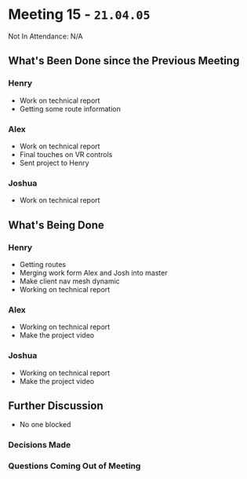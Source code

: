 # Meeting 15 - `21.04.05`
Not In Attendance: N/A

## What's Been Done since the Previous Meeting
### Henry
- Work on technical report
- Getting some route information
### Alex
- Work on technical report
- Final touches on VR controls
- Sent project to Henry
### Joshua
- Work on technical report

## What's Being Done
### Henry
- Getting routes
- Merging work form Alex and Josh into master
- Make client nav mesh dynamic
- Working on technical report
### Alex
- Working on technical report
- Make the project video
### Joshua
- Working on technical report
- Make the project video

## Further Discussion
- No one blocked
### Decisions Made
### Questions Coming Out of Meeting
